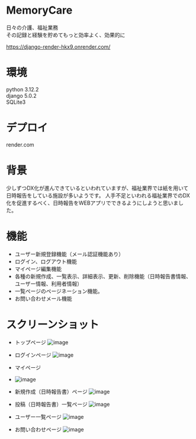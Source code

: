 # MemoryCare
日々の介護、福祉業務  
その記録と経験を貯めてもっと効率よく、効果的に
  
https://django-render-hkx9.onrender.com/
# 環境
python 3.12.2  
django 5.0.2  
SQLite3

# デプロイ
render.com

# 背景
少しずつDX化が進んできているといわれていますが、福祉業界では紙を用いて日時報告をしている施設が多いようです。
人手不足といわれる福祉業界でのDX化を促進するべく、日時報告をWEBアプリでできるようにしようと思いました。

# 機能
- ユーザー新規登録機能（メール認証機能あり）
- ログイン、ログアウト機能
- マイページ編集機能
- 各種の新規作成、一覧表示、詳細表示、更新、削除機能（日時報告書情報、ユーザー情報、利用者情報）
- 一覧ページのページネーション機能。
- お問い合わせメール機能

# スクリーンショット
- トップページ
![image](https://github.com/user-attachments/assets/a4347990-04dc-43c0-86c7-4fd92728ba68)

- ログインページ
![image](https://github.com/user-attachments/assets/d5a1df9e-8282-4887-a6a4-78d17188b124)

- マイページ
- ![image](https://github.com/user-attachments/assets/f2746c4c-8ad1-4390-8669-b65d175dce76)

- 新規作成（日時報告書）ページ
![image](https://github.com/user-attachments/assets/7ef16fa2-9fca-4b7d-a7c0-92c33c6a20b5)

  
- 投稿（日時報告書）一覧ページ
![image](https://github.com/user-attachments/assets/f7464363-e374-41c5-9910-c88fa35fb319)


- ユーザー一覧ページ
![image](https://github.com/user-attachments/assets/45ffa988-be92-41dd-a8b7-381e938c536d)


- お問い合わせページ
![image](https://github.com/user-attachments/assets/f179ea43-704d-479d-b42e-d9ab52ad11db)

